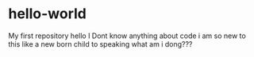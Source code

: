 # hello-world
My first repository
hello I Dont know anything about code
i am so new to this like a new born child to speaking 
what am i dong???
